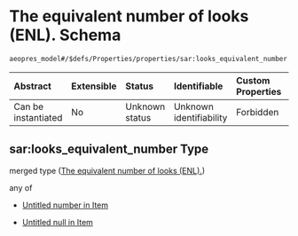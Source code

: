 # The equivalent number of looks (ENL). Schema

```txt
aeopres_model#/$defs/Properties/properties/sar:looks_equivalent_number
```



| Abstract            | Extensible | Status         | Identifiable            | Custom Properties | Additional Properties | Access Restrictions | Defined In                                                                |
| :------------------ | :--------- | :------------- | :---------------------- | :---------------- | :-------------------- | :------------------ | :------------------------------------------------------------------------ |
| Can be instantiated | No         | Unknown status | Unknown identifiability | Forbidden         | Allowed               | none                | [model.schema.json\*](../../out/model.schema.json "open original schema") |

## sar:looks\_equivalent\_number Type

merged type ([The equivalent number of looks (ENL).](model-defs-properties-properties-the-equivalent-number-of-looks-enl.md))

any of

*   [Untitled number in Item](model-defs-properties-properties-the-equivalent-number-of-looks-enl-anyof-0.md "check type definition")

*   [Untitled null in Item](model-defs-properties-properties-the-equivalent-number-of-looks-enl-anyof-1.md "check type definition")
